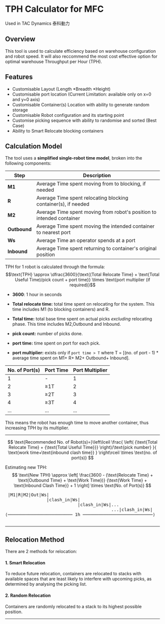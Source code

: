 # TPH Calculator for MFC
Used in TAC Dynamics 泰科動力
## Overview
This tool is used to calculate efficiency based on warehouse configuration and robot speed. It will also reccommend the most cost effective option for optimal warehouse Throughput per Hour (TPH).

## Features
- Customisable Layout (Length *Breadth *Height)
- Customisable port location (Current Limitation: available only on x=0 and y=0 axis)
- Customisable Container(s) Location with ability to generate random storage
- Customisable Robot configuration and its starting point
- Customise picking sequence with ability to randomise and sorted (Best Case)
- Ability to Smart Relocate blocking containers

## Calculation Model
The tool uses a **simplified single-robot time model**, broken into the following components:

| Step      | Description                                                           |
|-----------|-----------------------------------------------------------------------|
| **M1**    | Average Time spent moving from  to blocking, if needed   |
| **R**     | Average Time spent relocating blocking container(s), if needed                |
| **M2**    | Average Time spent moving from robot's position to intended container      |
| **Outbound** | Average Time spent moving the intended container to nearest port       |
| **Ws**    | Average Time an operator spends at a port                                         |
| **Inbound** | Average Time spent returning to  container's original position          |

TPH for 1 robot is calculated through the formula:
$$\text{TPH} \approx \dfrac{3600}{\text{(Total Relocate Time} + \text{Total Useful Time)/pick count + port time}} \times \text{port multiplier (if required)}$$
- **3600**: 1 hour in seconds
- **Total relocate time:** total time spent on relocating for the system. This time includes M1 (to blocking containers) and R.
- **Total time:** total base time spent on actual picks *excluding* relocating phase. This time includes M2,Outbound and Inbound.
- **pick count:** number of picks done.
- **port time:** time spent on port for each pick.

- **port multiplier:** exists only if ```port time > T``` where T = [(no. of port - 1) * average time spent on M1+ R+ M2+ Outbound+ Inbound]. 

| No. of Port(s) | Port Time  | Port Multiplier         |
|----------------|------------|--------------------|
| 1              | -          |       1            |
| 2              | ≥1T       |       2            |
| 3              | ≥2T       |       3            |
| 4              | ≥3T       |       4            |
| ...            | ...        |      ...           |

This means the robot has enough time to move another container, thus increasing TPH by its multiplier.

--- 
$$
\text{Recommended No. of Robot(s)=}\left\lceil
\frac{
\left( {\text{Total Relocate Time} + {\text{Total Useful Time}}} \right)/\text{pick number}
}{
\text{work time+\text{inbound clash time}}
}
\right\rceil
\times \text{no. of port(s)}
$$

Estimating new TPH:
$$
\text{New TPH} \approx
\left[
\frac{3600 - (\text{Relocate Time} + \text{Outbound Time} + \text{Work Time})}
{\text{Work Time} + \text{Inbound Clash Time}} + 1
\right]
\times \text{No. of Port(s)}
$$


<pre> |M1|R|M2|Out|Ws| 
                |clash_in|Ws| 
                            |clash_in|Ws|...
                                         ...|clash_in|Ws|
⟨───────────────────────── 1h ───────────────────────────⟩
                                         </pre>
---
## Relocation Method
There are 2 methods for relocation:
#### 1. Smart Relocation
To reduce future relocation, containers are relocated to stacks with available spaces that are least likely to interfere with upcoming picks, as determined by analysing the picking list.

#### 2. Random Relocation
Containers are randomly relocated to a stack to its highest possible position.

---

